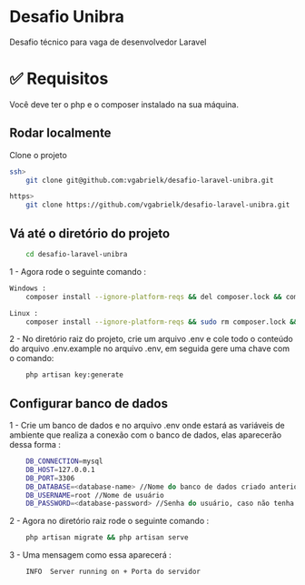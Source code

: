 
# Desafio Unibra 

Desafio técnico para vaga de desenvolvedor Laravel
# :white_check_mark: Requisitos ##

Você deve ter o php e o composer instalado na sua máquina. 

## Rodar localmente

Clone o projeto

```bash
ssh>
    git clone git@github.com:vgabrielk/desafio-laravel-unibra.git

https>
    git clone https://github.com/vgabrielk/desafio-laravel-unibra.git
```

## Vá até o diretório do projeto

```bash
    cd desafio-laravel-unibra
```

1 - Agora rode o seguinte comando : 
```bash
Windows :
    composer install --ignore-platform-reqs && del composer.lock && composer install
```
```bash
Linux :
    composer install --ignore-platform-reqs && sudo rm composer.lock && composer install
```


2 - No diretório raiz do projeto, crie um arquivo .env e cole todo o conteúdo do arquivo .env.example no arquivo .env, em seguida gere uma chave com o comando:
```bash
    php artisan key:generate
```

## Configurar banco de dados

1 - Crie um banco de dados e no arquivo .env onde estará as variáveis de ambiente que realiza a conexão com o banco de dados, elas aparecerão dessa forma :
```bash
    DB_CONNECTION=mysql 
    DB_HOST=127.0.0.1
    DB_PORT=3306
    DB_DATABASE=<database-name> //Nome do banco de dados criado anteriormente.
    DB_USERNAME=root //Nome de usuário
    DB_PASSWORD=<database-password> //Senha do usuário, caso não tenha deixe vazio
```
2 - Agora no diretório raiz rode o seguinte comando : 
```bash
    php artisan migrate && php artisan serve
```
3 - Uma mensagem como essa aparecerá : 
```bash
    INFO  Server running on + Porta do servidor
```

